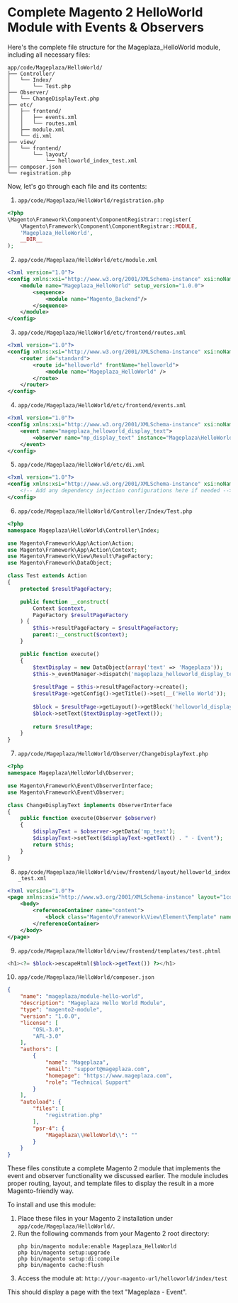 # Complete Magento 2 HelloWorld Module with Events & Observers

Here's the complete file structure for the Mageplaza_HelloWorld module, including all necessary files:

```
app/code/Mageplaza/HelloWorld/
├── Controller/
│   └── Index/
│       └── Test.php
├── Observer/
│   └── ChangeDisplayText.php
├── etc/
│   ├── frontend/
│   │   ├── events.xml
│   │   └── routes.xml
│   ├── module.xml
│   └── di.xml
├── view/
│   └── frontend/
│       └── layout/
│           └── helloworld_index_test.xml
├── composer.json
└── registration.php
```

Now, let's go through each file and its contents:

1. `app/code/Mageplaza/HelloWorld/registration.php`

```php
<?php
\Magento\Framework\Component\ComponentRegistrar::register(
    \Magento\Framework\Component\ComponentRegistrar::MODULE,
    'Mageplaza_HelloWorld',
    __DIR__
);
```

2. `app/code/Mageplaza/HelloWorld/etc/module.xml`

```xml
<?xml version="1.0"?>
<config xmlns:xsi="http://www.w3.org/2001/XMLSchema-instance" xsi:noNamespaceSchemaLocation="urn:magento:framework:Module/etc/module.xsd">
    <module name="Mageplaza_HelloWorld" setup_version="1.0.0">
        <sequence>
            <module name="Magento_Backend"/>
        </sequence>
    </module>
</config>
```

3. `app/code/Mageplaza/HelloWorld/etc/frontend/routes.xml`

```xml
<?xml version="1.0"?>
<config xmlns:xsi="http://www.w3.org/2001/XMLSchema-instance" xsi:noNamespaceSchemaLocation="urn:magento:framework:App/etc/routes.xsd">
    <router id="standard">
        <route id="helloworld" frontName="helloworld">
            <module name="Mageplaza_HelloWorld" />
        </route>
    </router>
</config>
```

4. `app/code/Mageplaza/HelloWorld/etc/frontend/events.xml`

```xml
<?xml version="1.0"?>
<config xmlns:xsi="http://www.w3.org/2001/XMLSchema-instance" xsi:noNamespaceSchemaLocation="urn:magento:framework:Event/etc/events.xsd">
    <event name="mageplaza_helloworld_display_text">
        <observer name="mp_display_text" instance="Mageplaza\HelloWorld\Observer\ChangeDisplayText" />
    </event>
</config>
```

5. `app/code/Mageplaza/HelloWorld/etc/di.xml`

```xml
<?xml version="1.0"?>
<config xmlns:xsi="http://www.w3.org/2001/XMLSchema-instance" xsi:noNamespaceSchemaLocation="urn:magento:framework:ObjectManager/etc/config.xsd">
    <!-- Add any dependency injection configurations here if needed -->
</config>
```

6. `app/code/Mageplaza/HelloWorld/Controller/Index/Test.php`

```php
<?php
namespace Mageplaza\HelloWorld\Controller\Index;

use Magento\Framework\App\Action\Action;
use Magento\Framework\App\Action\Context;
use Magento\Framework\View\Result\PageFactory;
use Magento\Framework\DataObject;

class Test extends Action
{
    protected $resultPageFactory;

    public function __construct(
        Context $context,
        PageFactory $resultPageFactory
    ) {
        $this->resultPageFactory = $resultPageFactory;
        parent::__construct($context);
    }

    public function execute()
    {
        $textDisplay = new DataObject(array('text' => 'Mageplaza'));
        $this->_eventManager->dispatch('mageplaza_helloworld_display_text', ['mp_text' => $textDisplay]);
        
        $resultPage = $this->resultPageFactory->create();
        $resultPage->getConfig()->getTitle()->set(__('Hello World'));
        
        $block = $resultPage->getLayout()->getBlock('helloworld_display_text');
        $block->setText($textDisplay->getText());
        
        return $resultPage;
    }
}
```

7. `app/code/Mageplaza/HelloWorld/Observer/ChangeDisplayText.php`

```php
<?php
namespace Mageplaza\HelloWorld\Observer;

use Magento\Framework\Event\ObserverInterface;
use Magento\Framework\Event\Observer;

class ChangeDisplayText implements ObserverInterface
{
    public function execute(Observer $observer)
    {
        $displayText = $observer->getData('mp_text');
        $displayText->setText($displayText->getText() . " - Event");
        return $this;
    }
}
```

8. `app/code/Mageplaza/HelloWorld/view/frontend/layout/helloworld_index_test.xml`

```xml
<?xml version="1.0"?>
<page xmlns:xsi="http://www.w3.org/2001/XMLSchema-instance" layout="1column" xsi:noNamespaceSchemaLocation="urn:magento:framework:View/Layout/etc/page_configuration.xsd">
    <body>
        <referenceContainer name="content">
            <block class="Magento\Framework\View\Element\Template" name="helloworld_display_text" template="Mageplaza_HelloWorld::test.phtml"/>
        </referenceContainer>
    </body>
</page>
```

9. `app/code/Mageplaza/HelloWorld/view/frontend/templates/test.phtml`

```php
<h1><?= $block->escapeHtml($block->getText()) ?></h1>
```

10. `app/code/Mageplaza/HelloWorld/composer.json`

```json
{
    "name": "mageplaza/module-hello-world",
    "description": "Mageplaza Hello World Module",
    "type": "magento2-module",
    "version": "1.0.0",
    "license": [
        "OSL-3.0",
        "AFL-3.0"
    ],
    "authors": [
        {
            "name": "Mageplaza",
            "email": "support@mageplaza.com",
            "homepage": "https://www.mageplaza.com",
            "role": "Technical Support"
        }
    ],
    "autoload": {
        "files": [
            "registration.php"
        ],
        "psr-4": {
            "Mageplaza\\HelloWorld\\": ""
        }
    }
}
```

These files constitute a complete Magento 2 module that implements the event and observer functionality we discussed earlier. The module includes proper routing, layout, and template files to display the result in a more Magento-friendly way.

To install and use this module:

1. Place these files in your Magento 2 installation under `app/code/Mageplaza/HelloWorld/`.
2. Run the following commands from your Magento 2 root directory:
   ```
   php bin/magento module:enable Mageplaza_HelloWorld
   php bin/magento setup:upgrade
   php bin/magento setup:di:compile
   php bin/magento cache:flush
   ```
3. Access the module at: `http://your-magento-url/helloworld/index/test`

This should display a page with the text "Mageplaza - Event".
